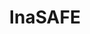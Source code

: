 ---
codehost: https://github.com/inasafe/inasafe
logohandle: inasafe
sort: inasafe
title: InaSAFE
twitter: https://x.com/search
website: http://inasafe.org/
---